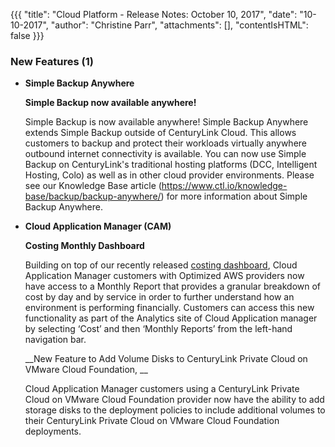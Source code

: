 {{{
"title": "Cloud Platform - Release Notes: October 10, 2017",
"date": "10-10-2017",
"author": "Christine Parr",
"attachments": [],
"contentIsHTML": false
}}}

### New Features (1)
* __Simple Backup Anywhere__

  __Simple Backup now available anywhere!__

  Simple Backup is now available anywhere! Simple Backup Anywhere extends Simple Backup outside of CenturyLink Cloud. This allows customers to backup and protect their workloads virtually anywhere outbound internet connectivity is available. You can now use Simple Backup on CenturyLink's traditional hosting platforms (DCC, Intelligent Hosting, Colo) as well as in other cloud provider environments. Please see our Knowledge Base article (https://www.ctl.io/knowledge-base/backup/backup-anywhere/) for more information about Simple Backup Anywhere.

* __Cloud Application Manager (CAM)__

  __Costing Monthly Dashboard__

  Building on top of our recently released [costing dashboard](https://www.ctl.io/knowledge-base/release-notes/2017/2017-09-26-cloud-platform-release-notes/), Cloud Application Manager customers with Optimized AWS providers now have access to a Monthly Report that provides a granular breakdown of cost by day and by service in order to further understand how an environment is performing financially.  Customers can access this new functionality as part of the Analytics site of Cloud Application manager by selecting ‘Cost’ and then ‘Monthly Reports’ from the left-hand navigation bar.

  __New Feature to Add Volume Disks to CenturyLink Private Cloud on VMware Cloud Foundation,
__

  Cloud Application Manager customers using a CenturyLink Private Cloud on VMware Cloud Foundation provider now have the ability to add storage disks to the deployment policies to include additional volumes to their CenturyLink Private Cloud on VMware Cloud Foundation deployments.
